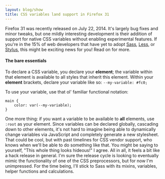 ```yaml
---
layout: blog/show
title: CSS variables land support in Firefox 31
---
```


Firefox 31 was recently released on July 22, 2014. It's largely bug fixes and minor tweaks, but one mildly interesting development is their addition of support for native CSS variables without enabling experimental features. If you're in the 15% of web developers that have yet to adopt [Sass](http://sass-lang.com), [Less](http://lesscss.org/), or [Stylus](http://learnboost.github.io/stylus/), this might be exciting news for you! Read on for more.

#### The bare essentials

To declare a CSS variable, you declare your **element**; the variable within that element is available to all styles that inherit this element. Within your **element** brackets, declare your variable like so: `--my-variable: #fc0;`

To use your variable, use that ol' familiar functional notation:

~~~
main {
	color: var(--my-variable);
}
~~~

One more thing: if you want a variable to be available to **all** elements, use `:root` as your element. Since variables can be declared globally, cascading down to other elements, it's not hard to imagine being able to dynamically change variables via JavaScript and completely generate a new stylesheet. That could be cool, but with past timelines for CSS vendor support, who knows when we'll be able to do something like that. You might be saying to yourself, "This whole thing looks hideous!" I agree. All in all, it feels a bit like a hack release in general. I'm sure the release cycle is looking to eventually mimic the functionality of one of the CSS preprocessors, but for now I'm unimpressed. For the time being, I'll stick to Sass with its mixins, variables, helper functions and calculations.
